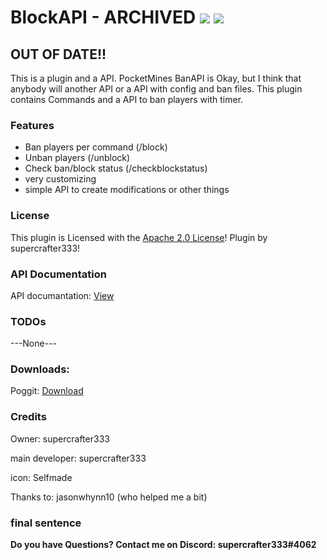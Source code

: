 # BlockAPI - ARCHIVED   [![](https://poggit.pmmp.io/shield.state/BlockAPI)](https://poggit.pmmp.io/p/BlockAPI) [![](https://poggit.pmmp.io/shield.dl.total/BlockAPI)](https://poggit.pmmp.io/p/BlockAPI)

## OUT OF DATE!!

This is a plugin and a API.
PocketMines BanAPI is Okay, but I think that anybody will another API or a API with config and ban files.
This plugin contains Commands and a API to ban players with timer.

### Features
- Ban players per command (/block)
- Unban players (/unblock)
- Check ban/block status (/checkblockstatus)
- very customizing
- simple API to create modifications or other things

### License
This plugin is Licensed with the [Apache 2.0 License](/LICENSE)! Plugin by supercrafter333!

### API Documentation
API documantation: [View](https://github.com/supercrafter333/BlockAPI/wiki/Documantation)

### TODOs
---None---

### Downloads:
Poggit: <a href="https://poggit.pmmp.io/p/BlockAPI">Download</a>

### Credits
Owner: supercrafter333

main developer: supercrafter333

icon: Selfmade

Thanks to: jasonwhynn10 (who helped me a bit)

### final sentence
**Do you have Questions? Contact me on Discord: supercrafter333#4062**
